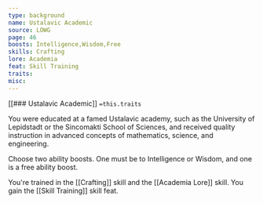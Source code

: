 ```yaml
---
type: background
name: Ustalavic Academic 
source: LOWG
page: 46
boosts: Intelligence,Wisdom,Free
skills: Crafting
lore: Academia
feat: Skill Training
traits: 
misc: 
---
```


[[### Ustalavic Academic]]
`=this.traits`


You were educated at a famed Ustalavic academy, such as the University of Lepidstadt or the Sincomakti School of Sciences, and received quality instruction in advanced concepts of mathematics, science, and engineering.

Choose two ability boosts. One must be to Intelligence or Wisdom, and one is a free ability boost.

You're trained in the [[Crafting]] skill and the [[Academia Lore]] skill. You gain the [[Skill Training]] skill feat.


